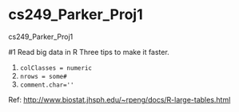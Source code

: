 cs249_Parker_Proj1
==================

cs249_Parker_Proj1

#1 Read big data in R
Three tips to make it faster.

 1. `colClasses = numeric`
 2. `nrows = some#`
 3. `comment.char=''`
 
Ref: http://www.biostat.jhsph.edu/~rpeng/docs/R-large-tables.html